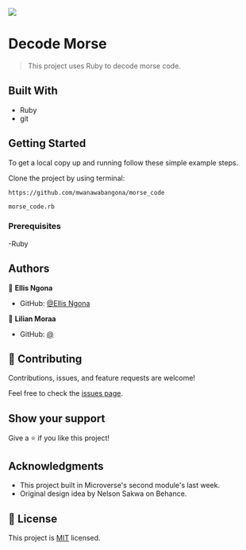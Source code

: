 ![](https://img.shields.io/badge/Microverse-blueviolet)

# Decode Morse

> This project uses Ruby to decode morse code.


## Built With

- Ruby
- git

## Getting Started

To get a local copy up and running follow these simple example steps.

Clone the project by using terminal:

```
https://github.com/mwanawabangona/morse_code

morse_code.rb

```

### Prerequisites

-Ruby

## Authors

👤 **Ellis Ngona** 
- GitHub: [@Ellis Ngona](https://github.com/mwanawabangona)

👤 **Lilian Moraa** 
- GitHub: [@](https://github.com/lily-coder)


## 🤝 Contributing

Contributions, issues, and feature requests are welcome!

Feel free to check the [issues page](https://github.com/mwanawabangona/decode-morse/issues).

## Show your support

Give a ⭐️ if you like this project!

## Acknowledgments

- This project built in Microverse's second module's last week.
- Original design idea by Nelson Sakwa on Behance.

## 📝 License

This project is [MIT](./MIT.md) licensed.